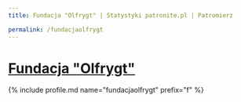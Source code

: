 ```yaml
---
title: Fundacja "Olfrygt" | Statystyki patronite.pl | Patromierz

permalink: /fundacjaolfrygt
---
```


# [Fundacja "Olfrygt"](https://patronite.pl/fundacjaolfrygt)

{% include profile.md name="fundacjaolfrygt" prefix="f" %}
